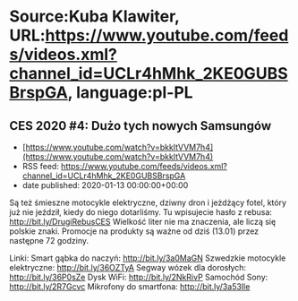 # Source:Kuba Klawiter, URL:https://www.youtube.com/feeds/videos.xml?channel_id=UCLr4hMhk_2KE0GUBSBrspGA, language:pl-PL

## CES 2020 #4: Dużo tych nowych Samsungów
 - [https://www.youtube.com/watch?v=bkkItVVM7h4](https://www.youtube.com/watch?v=bkkItVVM7h4)
 - RSS feed: https://www.youtube.com/feeds/videos.xml?channel_id=UCLr4hMhk_2KE0GUBSBrspGA
 - date published: 2020-01-13 00:00:00+00:00

Są też śmieszne motocykle elektryczne, dziwny dron i jeżdżący fotel, który już nie jeździł, kiedy do niego dotarliśmy. Tu wpisujecie hasło z rebusa: http://bit.ly/DrugiRebusCES Wielkość liter nie ma znaczenia, ale liczą się polskie znaki. Promocje na produkty są ważne od dziś (13.01) przez następne 72 godziny.

Linki:
Smart gąbka do naczyń: http://bit.ly/3a0MaGN
Szwedzkie motocykle elektryczne: http://bit.ly/36OZTyA
Segway wózek dla dorosłych: http://bit.ly/36P0sZe
Dysk WiFi: http://bit.ly/2NkRivP
Samochód Sony: http://bit.ly/2R7Gcvc
Mikrofony do smartfona: http://bit.ly/3a53Ile

